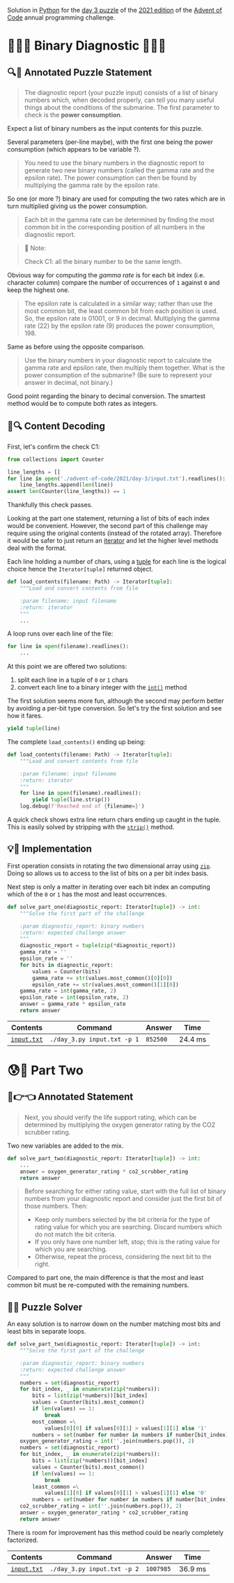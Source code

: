 Solution in [Python][py] for the [day 3 puzzle][aoc-2021-3] of the [2021 edition][aoc-2021] of the [Advent of Code][aoc] annual programming challenge.

# 🎄🌟🌟 Binary Diagnostic 🎄🌟🌟

## 🔍📖 Annotated Puzzle Statement

> The diagnostic report (your puzzle input) consists of a list of binary numbers which, when decoded properly, can tell you many useful things about the conditions of the submarine. The first parameter to check is the **power consumption**.

Expect a list of binary numbers as the input contents for this puzzle.

Several parameters (per-line maybe), with the first one being the power consumption (which appears to be variable ?).

> You need to use the binary numbers in the diagnostic report to generate two new binary numbers (called the gamma rate and the epsilon rate). The power consumption can then be found by multiplying the gamma rate by the epsilon rate.

So one (or more ?) binary are used for computing the two rates which are in turn multiplied giving us the power consumption.

> Each bit in the gamma rate can be determined by finding the most common bit in the corresponding position of all numbers in the diagnostic report.

> :memo: Note:
> 
> Check C1: all the binary number to be the same length.

Obvious way for computing the *gamma rate* is for each bit index (i.e. character column) compare the number of occurrences of `1` against `0` and keep the highest one. 

> The epsilon rate is calculated in a similar way; rather than use the most common bit, the least common bit from each position is used. So, the epsilon rate is 01001, or 9 in decimal. Multiplying the gamma rate (22) by the epsilon rate (9) produces the power consumption, 198.

Same as before using the opposite comparison.

> Use the binary numbers in your diagnostic report to calculate the gamma rate and epsilon rate, then multiply them together. What is the power consumption of the submarine? (Be sure to represent your answer in decimal, not binary.)

Good point regarding the binary to decimal conversion. The smartest method would be to compute both rates as integers.

## 💾🔍 Content Decoding

First, let's confirm the check C1:

```python
from collections import Counter

line_lengths = []
for line in open('./advent-of-code/2021/day-3/input.txt').readlines():
    line_lengths.append(len(line))
assert len(Counter(line_lengths)) == 1
```

Thankfully this check passes.

Looking at the part one statement, returning a list of bits of each index would be convenient. However, the second part of this challenge may require using the original contents (instead of the rotated array). Therefore it would be safer to just return an [iterator](py-iterator) and let the higher level methods deal with the format.

Each line holding a number of chars, using a [tuple](py-tuple) for each line is the logical choice hence the `Iterator[tuple]` returned object.

```python
def load_contents(filename: Path) -> Iterator[tuple]:
    """Load and convert contents from file

    :param filename: input filename
    :return: iterator
    """
    ...
```

A loop runs over each line of the file:

```python
for line in open(filename).readlines():
    ...
```

At this point we are offered two solutions:

1. split each line in a tuple of `0` or `1` chars
2. convert each line to a binary integer with the [`int()`](py-int) method

The first solution seems more fun, although the second may perform better by avoiding a per-bit type conversion. So let's try the first solution and see how it fares.

```python
yield tuple(line)
```

The complete `load_contents()` ending up being:

```python
def load_contents(filename: Path) -> Iterator[tuple]:
    """Load and convert contents from file

    :param filename: input filename
    :return: iterator
    """
    for line in open(filename).readlines():
        yield tuple(line.strip())
    log.debug(f'Reached end of {filename=}')
```

A quick check shows extra line return chars ending up caught in the tuple. This is easily solved by stripping with the [`strip()`](py-strip) method.

## 💡🙋 Implementation

First operation consists in rotating the two dimensional array using [`zip`](py-zip). Doing so allows us to access to the list of bits on a per bit index basis.

Next step is only a matter in iterating over each bit index an computing which of the `0` or `1` has the most and least occurrences.

```python
def solve_part_one(diagnostic_report: Iterator[tuple]) -> int:
    """Solve the first part of the challenge

    :param diagnostic_report: binary numbers
    :return: expected challenge answer
    """
    diagnostic_report = tuple(zip(*diagnostic_report))
    gamma_rate = ''
    epsilon_rate = ''
    for bits in diagnostic_report:
        values = Counter(bits)
        gamma_rate += str(values.most_common()[0][0])
        epsilon_rate += str(values.most_common()[1][0])
    gamma_rate = int(gamma_rate, 2)
    epsilon_rate = int(epsilon_rate, 2)
    answer = gamma_rate * epsilon_rate
    return answer
```

Contents | Command | Answer | Time
--- | --- | --- | ---
[`input.txt`](./input.txt) | `./day_3.py input.txt -p 1` | `852500` | 24.4 ms

# 😰🙅 Part Two

## 🥺👉👈 Annotated Statement

> Next, you should verify the life support rating, which can be determined by multiplying the oxygen generator rating by the CO2 scrubber rating.

Two new variables are added to the mix.

```python
def solve_part_two(diagnostic_report: Iterator[tuple]) -> int:
    ...
    answer = oxygen_generator_rating * co2_scrubber_rating
    return answer
```

> Before searching for either rating value, start with the full list of binary numbers from your diagnostic report and consider just the first bit of those numbers. Then:
> 
> - Keep only numbers selected by the bit criteria for the type of rating value for which you are searching. Discard numbers which do not match the bit criteria.
> - If you only have one number left, stop; this is the rating value for which you are searching.
> - Otherwise, repeat the process, considering the next bit to the right.

Compared to part one, the main difference is that the most and least common bit must be re-computed with the remaining numbers.

## 🤔🤯 Puzzle Solver

An easy solution is to narrow down on the number matching most bits and least bits in separate loops. 

```python
def solve_part_two(diagnostic_report: Iterator[tuple]) -> int:
    """Solve the first part of the challenge

    :param diagnostic_report: binary numbers
    :return: expected challenge answer
    """
    numbers = set(diagnostic_report)
    for bit_index, _ in enumerate(zip(*numbers)):
        bits = list(zip(*numbers))[bit_index]
        values = Counter(bits).most_common()
        if len(values) == 1:
            break
        most_common =\
            values[0][0] if values[0][1] > values[1][1] else '1'
        numbers = set(number for number in numbers if number[bit_index] == most_common)
    oxygen_generator_rating = int(''.join(numbers.pop()), 2)
    numbers = set(diagnostic_report)
    for bit_index, _ in enumerate(zip(*numbers)):
        bits = list(zip(*numbers))[bit_index]
        values = Counter(bits).most_common()
        if len(values) == 1:
            break
        least_common =\
            values[1][0] if values[0][1] > values[1][1] else '0'
        numbers = set(number for number in numbers if number[bit_index] == least_common)
    co2_scrubber_rating = int(''.join(numbers.pop()), 2)
    answer = oxygen_generator_rating * co2_scrubber_rating
    return answer
```

There is room for improvement has this method could be nearly completely factorized.

Contents | Command | Answer | Time
--- | --- | --- | ---
[`input.txt`](./input.txt) | `./day_3.py input.txt -p 2` | `1007985` | 36.9 ms

[aoc]: https://adventofcode.com/
[aoc-2021]: https://adventofcode.com/2021/
[aoc-2021-3]: https://adventofcode.com/2021/day/3
[py]: https://docs.python.org/3/

[py-argparse]: https://docs.python.org/3/library/argparse.html
[py-cmath]: https://docs.python.org/3/library/cmath.html
[py-copy]: https://docs.python.org/3/library/copy.html
[py-counter]: https://docs.python.org/3/library/collections.html#collections.Counter
[py-decimal]: https://docs.python.org/3/library/decimal.html
[py-dict]: https://docs.python.org/3/tutorial/datastructures.html#dictionaries
[py-exit]: https://docs.python.org/3/library/sys.html?highlight=sys%20exit#sys.exit
[py-fractions]: https://docs.python.org/3/library/fractions.html
[py-generator]: https://docs.python.org/3/library/stdtypes.html#generator-types
[py-int]: https://docs.python.org/3/library/functions.html#int
[py-json-load]: https://docs.python.org/3/library/json.html#json.load
[py-iterator]: https://docs.python.org/3/reference/expressions.html#yield-expressions
[py-itertools]: https://docs.python.org/3/library/itertools.html
[py-itertools-permutations]: https://docs.python.org/3/library/itertools.html#itertools.permutations
[py-list]: https://docs.python.org/3/library/stdtypes.html#list
[py-main]: https://docs.python.org/3/library/__main__.html
[py-math]: https://docs.python.org/3/library/math.html
[py-math-comb]: https://docs.python.org/3/library/math.html#math.comb
[py-map]: https://docs.python.org/3/library/functions.html#map
[py-name]: https://docs.python.org/3/library/stdtypes.html#definition.__name__
[py-open]: https://docs.python.org/3/library/functions.html#open
[py-linesep]: https://docs.python.org/3/library/os.html#os.linesep
[py-read]: https://docs.python.org/3/library/io.html#io.TextIOBase.read
[py-return]: https://docs.python.org/3/reference/simple_stmts.html#the-return-statement
[py-set]: https://docs.python.org/3/library/stdtypes.html#set
[py-sn]: https://docs.python.org/3/library/types.html#types.SimpleNamespace
[py-split]: https://docs.python.org/3/library/stdtypes.html?highlight=strip#str.split
[py-string]: https://docs.python.org/3/library/stdtypes.html#textseq
[py-strip]: https://docs.python.org/3/library/stdtypes.html?highlight=strip#str.strip
[py-sum]: https://docs.python.org/3/library/functions.html#sum
[py-tuple]: https://docs.python.org/3/library/stdtypes.html#tuple
[py-zip]: https://docs.python.org/3/library/functions.html#zip
